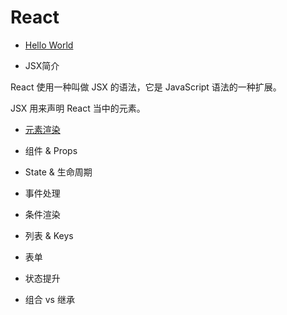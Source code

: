 # React

* [Hello World](https://codepen.io/magicmai/pen/gWZrMM)

* JSX简介

React 使用一种叫做 JSX 的语法，它是 JavaScript 语法的一种扩展。

JSX 用来声明 React 当中的元素。


* [元素渲染](https://codepen.io/magicmai/pen/eRYPEx?editors=1010)

* 组件 & Props

* State & 生命周期

* 事件处理

* 条件渲染

* 列表 & Keys

* 表单

* 状态提升

* 组合 vs 继承
